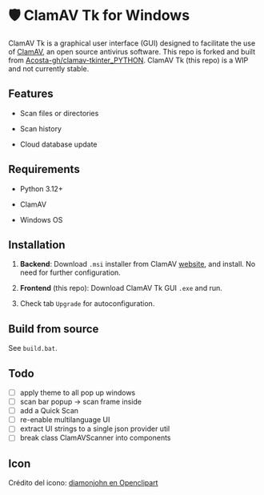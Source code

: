 

# 🛡️ ClamAV Tk for Windows

ClamAV Tk is a graphical user interface (GUI) designed to facilitate the use of [ClamAV](https://www.clamav.net/), an open source antivirus software. This repo is forked and built from [Acosta-gh/clamav-tkinter_PYTHON](https://github.com/Acosta-gh/clamav-tkinter_PYTHON). ClamAV Tk (this repo) is a WIP and not currently stable.

## Features

- Scan files or directories
    
- Scan history
    
- Cloud database update
    

## Requirements

- Python 3.12+
    
- ClamAV
    
- Windows OS

## Installation

1. **Backend**: Download `.msi` installer from ClamAV [website](https://www.clamav.net/downloads), and install. No need for further configuration.

2. **Frontend** (this repo): Download ClamAV Tk GUI `.exe` and run.

3. Check tab `Upgrade` for autoconfiguration.

## Build from source

See `build.bat`.

## Todo

- [ ] apply theme to all pop up windows
- [ ] scan bar popup -> scan frame inside
- [ ] add a Quick Scan
- [ ] re-enable multilanguage UI
- [ ] extract UI strings to a single json provider util
- [ ] break class ClamAVScanner into components

## Icon

Crédito del icono: [diamonjohn en Openclipart](https://openclipart.org/artist/diamonjohn)
